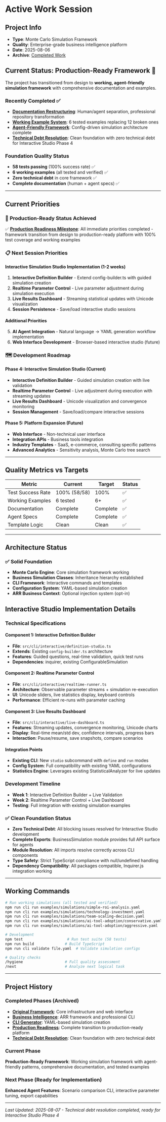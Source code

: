 # Active Work Session

## Project Info
- **Type**: Monte Carlo Simulation Framework
- **Quality**: Enterprise-grade business intelligence platform
- **Date**: 2025-08-06
- **Archive**: [Completed Work](archive/COMPLETED_WORK.md)

## Current Status: Production-Ready Framework 🚀

The project has transitioned from design to **working, agent-friendly simulation framework** with comprehensive documentation and examples.

### Recently Completed ✅
- **[Documentation Restructuring](archive/documentation-restructure-2025.md)**: Human/agent separation, professional repository transformation
- **[Working Example System](archive/working-examples-system-2025.md)**: 6 tested examples replacing 12 broken ones
- **[Agent-Friendly Framework](archive/agent-friendly-framework-implementation-2025.md)**: Config-driven simulation architecture complete
- **[Technical Debt Resolution](archive/technical-debt-resolution-2025.md)**: Clean foundation with zero technical debt for Interactive Studio Phase 4

### Foundation Quality Status
- **58 tests passing** (100% success rate) ✅
- **6 working examples** (all tested and verified) ✅  
- **Zero technical debt** in core framework ✅
- **Complete documentation** (human + agent specs) ✅

---

## Current Priorities

### 🎯 **Production-Ready Status Achieved** 
✅ **[Production Readiness Milestone](archive/production-readiness-milestone-2025.md)**: All immediate priorities completed - framework transition from design to production-ready platform with 100% test coverage and working examples

### 📋 **Next Session Priorities**

#### **Interactive Simulation Studio Implementation** (1-2 weeks)
1. **Interactive Definition Builder** - Extend config-builder.ts with guided simulation creation
2. **Realtime Parameter Control** - Live parameter adjustment during simulation execution  
3. **Live Results Dashboard** - Streaming statistical updates with Unicode visualization
4. **Session Persistence** - Save/load interactive studio sessions

#### **Additional Priorities**
5. **AI Agent Integration** - Natural language → YAML generation workflow implementation
6. **Web Interface Development** - Browser-based interactive studio (future)

### 🗺️ **Development Roadmap**

#### **Phase 4: Interactive Simulation Studio** (Current)
- **Interactive Definition Builder** - Guided simulation creation with live validation
- **Realtime Parameter Control** - Live adjustment during execution with streaming updates
- **Live Results Dashboard** - Unicode visualization and convergence monitoring
- **Session Management** - Save/load/compare interactive sessions

#### **Phase 5: Platform Expansion** (Future)
- **Web Interface** - Non-technical user interface
- **Integration APIs** - Business tools integration
- **Industry Templates** - SaaS, e-commerce, consulting specific patterns
- **Advanced Analytics** - Sensitivity analysis, Monte Carlo tree search

---

## Quality Metrics vs Targets

| Metric | Current | Target | Status |
|--------|---------|--------|--------|
| Test Success Rate | 100% (58/58) | 100% | ✅ |
| Working Examples | 6 tested | 6+ | ✅ |
| Documentation | Complete | Complete | ✅ |
| Agent Specs | Complete | Complete | ✅ |
| Template Logic | Clean | Clean | ✅ |

---

## Architecture Status

### ✅ **Solid Foundation**
- **Monte Carlo Engine**: Core simulation framework working
- **Business Simulation Classes**: Inheritance hierarchy established
- **CLI Framework**: Interactive commands and templates
- **Configuration System**: YAML-based simulation creation
- **ARR Business Context**: Optional injection system (opt-in)


## Interactive Studio Implementation Details

### **Technical Specifications**

#### **Component 1: Interactive Definition Builder**
- **File**: `src/cli/interactive/definition-studio.ts`
- **Extends**: Existing `config-builder.ts` architecture
- **Features**: Guided questions, real-time validation, quick test runs
- **Dependencies**: inquirer, existing ConfigurableSimulation

#### **Component 2: Realtime Parameter Control**  
- **File**: `src/cli/interactive/realtime-runner.ts`
- **Architecture**: Observable parameter streams + simulation re-execution
- **UI**: Unicode sliders, live statistics display, keyboard controls
- **Performance**: Efficient re-runs with parameter caching

#### **Component 3: Live Results Dashboard**
- **File**: `src/cli/interactive/live-dashboard.ts` 
- **Features**: Streaming updates, convergence monitoring, Unicode charts
- **Display**: Real-time mean/std dev, confidence intervals, progress bars
- **Interaction**: Pause/resume, save snapshots, compare scenarios

#### **Integration Points**
- **Existing CLI**: New `studio` subcommand with `define` and `run` modes
- **Config System**: Full compatibility with existing YAML configurations
- **Statistics Engine**: Leverages existing StatisticalAnalyzer for live updates

### **Development Timeline**
- **Week 1**: Interactive Definition Builder + Live Validation
- **Week 2**: Realtime Parameter Control + Live Dashboard
- **Testing**: Full integration with existing simulation examples

### ✅ **Clean Foundation Status**
- **Zero Technical Debt**: All blocking issues resolved for Interactive Studio development
- **Complete Exports**: BusinessSimulation module provides full API surface for agents
- **Module Resolution**: All imports resolve correctly across CLI components
- **Type Safety**: Strict TypeScript compliance with null/undefined handling
- **Dependency Compatibility**: All packages compatible, Inquirer.js integration working

---

## Working Commands

```bash
# Run working simulations (all tested and verified)
npm run cli run examples/simulations/simple-roi-analysis.yaml
npm run cli run examples/simulations/technology-investment.yaml
npm run cli run examples/simulations/team-scaling-decision.yaml
npm run cli run examples/simulations/ai-tool-adoption/conservative.yaml
npm run cli run examples/simulations/ai-tool-adoption/aggressive.yaml

# Development
npm test                    # Run test suite (58 tests)
npm run build              # Build TypeScript
npm run cli validate file.yaml  # Validate simulation configs

# Quality checks  
/hygiene                   # Full quality assessment
/next                      # Analyze next logical task
```

---

## Project History

### Completed Phases (Archived)
- **[Original Framework](archive/COMPLETED_WORK.md)**: Core infrastructure and web interface
- **[Business Intelligence](archive/business-intelligence-transformation.md)**: ARR framework and professional CLI  
- **[CLI Generator](archive/cli-simulation-generator-completed.md)**: YAML-based simulation creation
- **[Production Readiness](archive/production-readiness-milestone-2025.md)**: Complete transition to production-ready platform
- **[Technical Debt Resolution](archive/technical-debt-resolution-2025.md)**: Clean foundation with zero technical debt

### Current Phase  
**Production-Ready Framework**: Working simulation framework with agent-friendly patterns, comprehensive documentation, and tested examples

### Next Phase (Ready for Implementation)
**Enhanced Agent Features**: Scenario comparison CLI, interactive parameter tuning, export capabilities

---

*Last Updated: 2025-08-07 - Technical debt resolution completed, ready for Interactive Studio Phase 4*